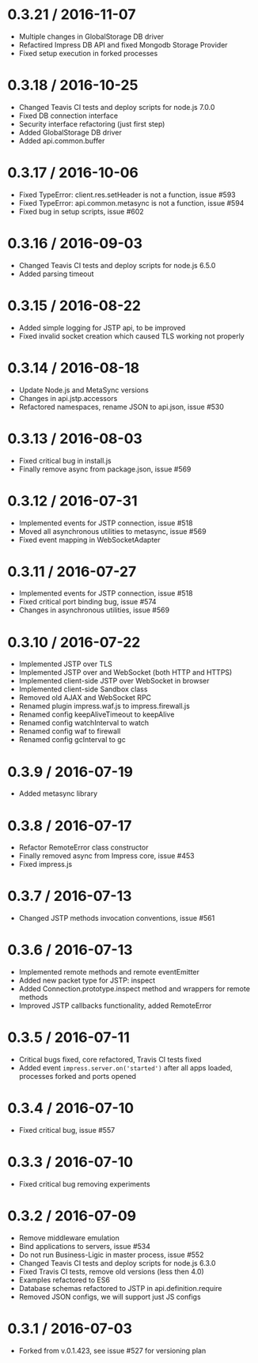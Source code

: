 0.3.21 / 2016-11-07
==================

  * Multiple changes in GlobalStorage DB driver
  * Refactired Impress DB API and fixed Mongodb Storage Provider
  * Fixed setup execution in forked processes

0.3.18 / 2016-10-25
==================

  * Changed Teavis CI tests and deploy scripts for node.js 7.0.0
  * Fixed DB connection interface
  * Security interface refactoring (just first step)
  * Added GlobalStorage DB driver
  * Added api.common.buffer

0.3.17 / 2016-10-06
==================

  * Fixed TypeError: client.res.setHeader is not a function, issue #593
  * Fixed TypeError: api.common.metasync is not a function, issue #594
  * Fixed bug in setup scripts, issue #602

0.3.16 / 2016-09-03
==================

  * Changed Teavis CI tests and deploy scripts for node.js 6.5.0
  * Added parsing timeout

0.3.15 / 2016-08-22
==================

  * Added simple logging for JSTP api, to be improved
  * Fixed invalid socket creation which caused TLS working not properly

0.3.14 / 2016-08-18
==================

  * Update Node.js and MetaSync versions
  * Changes in api.jstp.accessors
  * Refactored namespaces, rename JSON to api.json, issue #530

0.3.13 / 2016-08-03
==================

  * Fixed critical bug in install.js
  * Finally remove async from package.json, issue #569

0.3.12 / 2016-07-31
==================

  * Implemented events for JSTP connection, issue #518
  * Moved all asynchronous utilities to metasync, issue #569
  * Fixed event mapping in WebSocketAdapter

0.3.11 / 2016-07-27
==================

  * Implemented events for JSTP connection, issue #518
  * Fixed critical port binding bug, issue #574
  * Changes in asynchronous utilities, issue #569

0.3.10 / 2016-07-22
==================

  * Implemented JSTP over TLS
  * Implemented JSTP over and WebSocket (both HTTP and HTTPS)
  * Implemented client-side JSTP over WebSocket in browser
  * Implemented client-side Sandbox class
  * Removed old AJAX and WebSocket RPC
  * Renamed plugin impress.waf.js to impress.firewall.js
  * Renamed config keepAliveTimeout to keepAlive
  * Renamed config watchInterval to watch
  * Renamed config waf to firewall
  * Renamed config gcInterval to gc

0.3.9 / 2016-07-19
==================

  * Added metasync library

0.3.8 / 2016-07-17
==================

  * Refactor RemoteError class constructor
  * Finally removed async from Impress core, issue #453
  * Fixed impress.js

0.3.7 / 2016-07-13
==================

  * Changed JSTP methods invocation conventions, issue #561

0.3.6 / 2016-07-13
==================

  * Implemented remote methods and remote eventEmitter
  * Added new packet type for JSTP: inspect
  * Added Connection.prototype.inspect method and wrappers for remote methods
  * Improved JSTP callbacks functionality, added RemoteError

0.3.5 / 2016-07-11
==================

  * Critical bugs fixed, core refactored, Travis CI tests fixed
  * Added event `impress.server.on('started')` after all apps loaded, processes forked and ports opened

0.3.4 / 2016-07-10
==================

  * Fixed critical bug, issue #557

0.3.3 / 2016-07-10
==================

  * Fixed critical bug removing experiments

0.3.2 / 2016-07-09
==================

  * Remove middleware emulation
  * Bind applications to servers, issue #534
  * Do not run Business-Ligic in master process, issue #552
  * Changed Teavis CI tests and deploy scripts for node.js 6.3.0
  * Fixed Travis CI tests, remove old versions (less then 4.0)
  * Examples refactored to ES6
  * Database schemas refactored to JSTP in api.definition.require
  * Removed JSON configs, we will support just JS configs

0.3.1 / 2016-07-03
==================

  * Forked from v.0.1.423, see issue #527 for versioning plan
